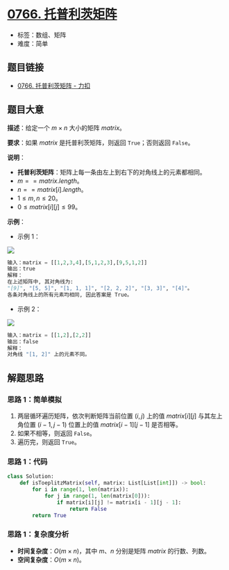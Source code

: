 # [0766. 托普利茨矩阵](https://leetcode.cn/problems/toeplitz-matrix/)

- 标签：数组、矩阵
- 难度：简单

## 题目链接

- [0766. 托普利茨矩阵 - 力扣](https://leetcode.cn/problems/toeplitz-matrix/)

## 题目大意

**描述**：给定一个 $m \times n$ 大小的矩阵 $matrix$。

**要求**：如果 $matrix$ 是托普利茨矩阵，则返回 `True`；否则返回 `False`。

**说明**：

- **托普利茨矩阵**：矩阵上每一条由左上到右下的对角线上的元素都相同。
- $m == matrix.length$。
- $n == matrix[i].length$。
- $1 \le m, n \le 20$。
- $0 \le matrix[i][j] \le 99$。

**示例**：

- 示例 1：

![](https://assets.leetcode.com/uploads/2020/11/04/ex1.jpg)

```python
输入：matrix = [[1,2,3,4],[5,1,2,3],[9,5,1,2]]
输出：true
解释：
在上述矩阵中, 其对角线为: 
"[9]", "[5, 5]", "[1, 1, 1]", "[2, 2, 2]", "[3, 3]", "[4]"。 
各条对角线上的所有元素均相同, 因此答案是 True。
```

- 示例 2：

![](https://assets.leetcode.com/uploads/2020/11/04/ex2.jpg)

```python
输入：matrix = [[1,2],[2,2]]
输出：false
解释：
对角线 "[1, 2]" 上的元素不同。
```

## 解题思路

### 思路 1：简单模拟

1. 两层循环遍历矩阵，依次判断矩阵当前位置 $(i, j)$ 上的值 $matrix[i][j]$ 与其左上角位置 $(i - 1, j - 1)$ 位置上的值 $matrix[i - 1][j - 1]$ 是否相等。
2. 如果不相等，则返回 `False`。
3. 遍历完，则返回 `True`。

### 思路 1：代码

```python
class Solution:
    def isToeplitzMatrix(self, matrix: List[List[int]]) -> bool:
        for i in range(1, len(matrix)):
            for j in range(1, len(matrix[0])):
                if matrix[i][j] != matrix[i - 1][j - 1]:
                    return False
        return True
```

### 思路 1：复杂度分析

- **时间复杂度**：$O(m \times n)$，其中 $m$、$n$ 分别是矩阵 $matrix$ 的行数、列数。
- **空间复杂度**：$O(m \times n)$。
